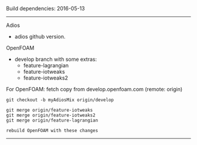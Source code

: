 Build dependencies: 2016-05-13

---

Adios
- adios github version.

OpenFOAM
- develop branch with some extras:
  * feature-lagrangian
  * feature-iotweaks
  * feature-iotweaks2


For OpenFOAM: fetch copy from develop.openfoam.com (remote: origin)

    git checkout -b myAdiosMix origin/develop

    git merge origin/feature-iotweaks
    git merge origin/feature-iotweaks2
    git merge origin/feature-lagrangian

    rebuild OpenFOAM with these changes

---
